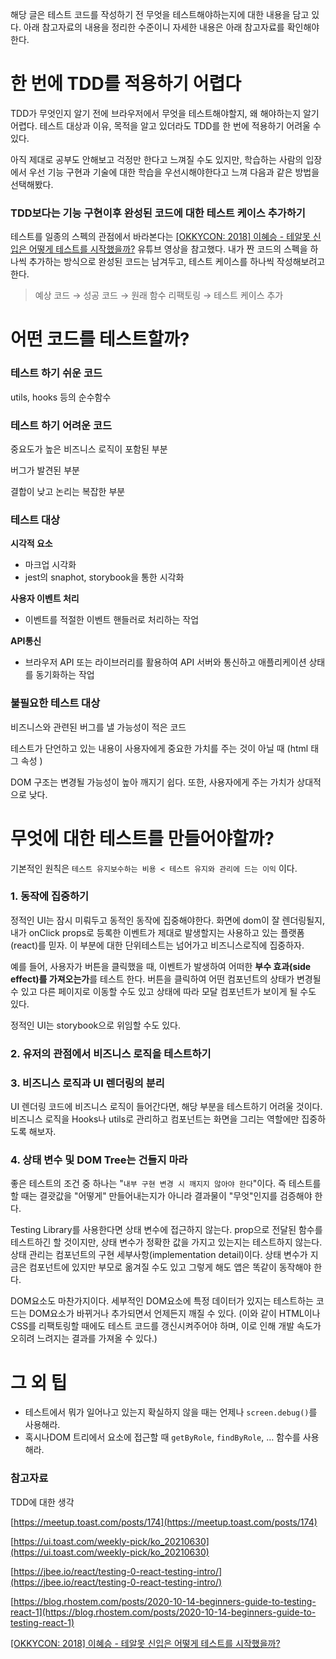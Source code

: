 해당 글은 테스트 코드를 작성하기 전 무엇을 테스트해야하는지에 대한 내용을 담고 있다. 아래 참고자료의 내용을 정리한 수준이니 자세한 내용은 아래 참고자료를 확인해야한다.

# 한 번에 TDD를 적용하기 어렵다

TDD가 무엇인지 알기 전에 브라우저에서 무엇을 테스트해야할지, 왜 해야하는지 알기 어렵다. 테스트 대상과 이유, 목적을 알고 있더라도 TDD를 한 번에 적용하기 어려울 수 있다.

아직 제대로 공부도 안해보고 걱정만 한다고 느껴질 수도 있지만, 학습하는 사람의 입장에서 우선 기능 구현과 기술에 대한 학습을 우선시해야한다고 느껴 다음과 같은 방법을 선택해봤다.

### TDD보다는 기능 구현이후 완성된 코드에 대한 테스트 케이스 추가하기

테스트를 일종의 스펙의 관점에서 바라본다는 [[OKKYCON: 2018] 이혜승 - 테알못 신입은 어떻게 테스트를 시작했을까?](https://youtu.be/1bTIMHsUeIk) 유튜브 영상을 참고했다. 내가 짠 코드의 스펙을 하나씩 추가하는 방식으로 완성된 코드는 남겨두고, 테스트 케이스를 하나씩 작성해보려고한다.

> 예상 코드 → 성공 코드 → 원래 함수 리팩토링 → 테스트 케이스 추가

# 어떤 코드를 테스트할까?

### 테스트 하기 쉬운 코드

utils, hooks 등의 순수함수

### 테스트 하기 어려운 코드

중요도가 높은 비즈니스 로직이 포함된 부분

버그가 발견된 부분

결합이 낮고 논리는 복잡한 부분

### 테스트 대상

**시각적 요소**

- 마크업 시각화
- jest의 snaphot, storybook을 통한 시각화

**사용자 이벤트 처리**

- 이벤트를 적절한 이벤트 핸들러로 처리하는 작업

**API통신**

- 브라우저 API 또는 라이브러리를 활용하여 API 서버와 통신하고 애플리케이션 상태를 동기화하는 작업

### 불필요한 테스트 대상

비즈니스와 관련된 버그를 낼 가능성이 적은 코드

테스트가 단언하고 있는 내용이 사용자에게 중요한 가치를 주는 것이 아닐 때 (html 태그 속성 )

DOM 구조는 변경될 가능성이 높아 깨지기 쉽다. 또한, 사용자에게 주는 가치가 상대적으로 낮다.

# 무엇에 대한 테스트를 만들어야할까?

기본적인 원칙은 `테스트 유지보수하는 비용 < 테스트 유지와 관리에 드는 이익` 이다.

### 1. 동작에 집중하기

정적인 UI는 잠시 미뤄두고 동적인 동작에 집중해야한다. 화면에 dom이 잘 렌더링될지, 내가 onClick props로 등록한 이벤트가 제대로 발생할지는 사용하고 있는 플랫폼(react)를 믿자. 이 부분에 대한 단위테스트는 넘어가고 비즈니스로직에 집중하자.

예를 들어, 사용자가 버튼을 클릭했을 때, 이벤트가 발생하여 어떠한 **부수 효과(side effect)를 가져오는가**를 테스트 한다. 버튼을 클릭하여 어떤 컴포넌트의 상태가 변경될 수 있고 다른 페이지로 이동할 수도 있고 상태에 따라 모달 컴포넌트가 보이게 될 수도 있다.

정적인 UI는 storybook으로 위임할 수도 있다.

### 2. 유저의 관점에서 비즈니스 로직을 테스트하기

### 3. **비즈니스 로직과 UI 렌더링의 분리**

UI 렌더링 코드에 비즈니스 로직이 들어간다면, 해당 부분을 테스트하기 어려울 것이다. 비즈니스 로직을 Hooks나 utils로 관리하고 컴포넌트는 화면을 그리는 역할에만 집중하도록 해보자.

### 4. 상태 변수 및 DOM Tree는 건들지 마라

좋은 테스트의 조건 중 하나는 "`내부 구현 변경 시 깨지지 않아야 한다`"이다. 즉 테스트를 할 때는 결괏값을 "어떻게" 만들어내는지가 아니라 결과물이 "무엇"인지를 검증해야 한다.

Testing Library를 사용한다면 상태 변수에 접근하지 않는다. prop으로 전달된 함수를 테스트하긴 할 것이지만, 상태 변수가 정확한 값을 가지고 있는지는 테스트하지 않는다. 상태 관리는 컴포넌트의 구현 세부사항(implementation detail)이다. 상태 변수가 지금은 컴포넌트에 있지만 부모로 옮겨질 수도 있고 그렇게 해도 앱은 똑같이 동작해야 한다.

DOM요소도 마찬가지이다. 세부적인 DOM요소에 특정 데이터가 있지는 테스트하는 코드는 DOM요소가 바뀌거나 추가되면서 언제든지 깨질 수 있다. (이와 같이 HTML이나 CSS를 리팩토링할 때에도 테스트 코드를 갱신시켜주어야 하며, 이로 인해 개발 속도가 오히려 느려지는 결과를 가져올 수 있다.)

# 그 외 팁

- 테스트에서 뭐가 일어나고 있는지 확실하지 않을 때는 언제나 `screen.debug()`를 사용해라.
- 혹시나DOM 트리에서 요소에 접근할 때 `getByRole`, `findByRole`, … 함수를 사용해라.

### 참고자료

TDD에 대한 생각

[https://meetup.toast.com/posts/174](https://meetup.toast.com/posts/174)

[https://ui.toast.com/weekly-pick/ko_20210630](https://ui.toast.com/weekly-pick/ko_20210630)

[https://jbee.io/react/testing-0-react-testing-intro/](https://jbee.io/react/testing-0-react-testing-intro/)

[https://blog.rhostem.com/posts/2020-10-14-beginners-guide-to-testing-react-1](https://blog.rhostem.com/posts/2020-10-14-beginners-guide-to-testing-react-1)

[[OKKYCON: 2018] 이혜승 - 테알못 신입은 어떻게 테스트를 시작했을까?](https://youtu.be/1bTIMHsUeIk)
